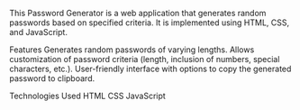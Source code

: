 This Password Generator is a web application that generates random passwords based on specified criteria. It is implemented using HTML, CSS, and JavaScript.

Features
Generates random passwords of varying lengths.
Allows customization of password criteria (length, inclusion of numbers, special characters, etc.).
User-friendly interface with options to copy the generated password to clipboard.

Technologies Used
HTML
CSS
JavaScript
